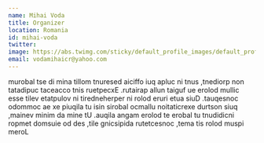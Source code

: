 ```yaml
---
name: Mihai Voda
title: Organizer
location: Romania
id: mihai-voda
twitter:
image: https://abs.twimg.com/sticky/default_profile_images/default_profile_4_400x400.png
email: vodamihaicr@yahoo.com
---
```

murobal tse di mina tillom tnuresed aiciffo iuq apluc ni tnus ,tnediorp non tatadipuc taceacco tnis ruetpecxE .rutairap allun taiguf ue erolod mullic esse tilev etatpulov ni tiredneherper ni rolod eruri etua siuD .tauqesnoc odommoc ae xe piuqila tu isin sirobal ocmallu noitaticrexe durtson siuq ,mainev minim da mine tU .auqila angam erolod te erobal tu tnudidicni ropmet domsuie od des ,tile gnicsipida rutetcesnoc ,tema tis rolod muspi meroL
